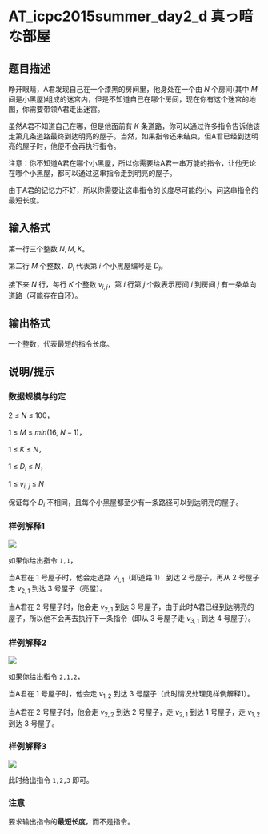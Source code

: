 # AT_icpc2015summer_day2_d 真っ暗な部屋

## 题目描述

睁开眼睛，A君发现自己在一个漆黑的房间里，他身处在一个由 $N$ 个房间(其中 $M$ 间是小黑屋)组成的迷宫内，但是不知道自己在哪个房间，现在你有这个迷宫的地图，你需要带领A君走出迷宫。

虽然A君不知道自己在哪，但是他面前有 $K$ 条道路，你可以通过许多指令告诉他该走第几条道路最终到达明亮的屋子。当然，如果指令还未结束，但A君已经到达明亮的屋子时，他便不会再执行指令。

注意：你不知道A君在哪个小黑屋，所以你需要给A君一串万能的指令，让他无论在哪个小黑屋，都可以通过这串指令走到明亮的屋子。

由于A君的记忆力不好，所以你需要让这串指令的长度尽可能的小，问这串指令的最短长度。

## 输入格式

第一行三个整数 $N,M,K$。

第二行 $M$ 个整数，$D_i$ 代表第 $i$ 个小黑屋编号是 $D_i$。

接下来 $N$ 行，每行 $K$ 个整数 $v_{i,j}$，第 $i$ 行第 $j$ 个数表示房间 $i$ 到房间 $j$ 有一条单向道路（可能存在自环）。

## 输出格式

一个整数，代表最短的指令长度。

## 说明/提示

### 数据规模与约定
$2\ \leq\ N\ \leq\ 100$，

$1\ \leq\ M\ \leq\ min(16,\ N-1)$，

$1\ \leq\ K\ \leq\ N$，

$1\ \leq\ D_i\ \leq\ N$，

$1\ \leq\ v_{i,\ j}\ \leq\ N$

保证每个 $D_i$ 不相同，且每个小黑屋都至少有一条路径可以到达明亮的屋子。

### 样例解释1
![](https://cdn.luogu.com.cn/upload/vjudge_pic/AT1449/f3908ff54756afa86688e91fce4eb6ce09d2229d.png)

如果你给出指令 ```1,1```，

当A君在 $1$ 号屋子时，他会走道路 $v_{1,1}$（即道路 $1$） 到达 $2$ 号屋子，再从 $2$ 号屋子走 $v_{2,1}$ 到达 $3$ 号屋子（亮屋）。

当A君在 $2$ 号屋子时，他会走 $v_{2,1}$ 到达 $3$ 号屋子，由于此时A君已经到达明亮的屋子，所以他不会再去执行下一条指令（即从 $3$ 号屋子走 $v_{3,1}$ 到达 $4$ 号屋子）。

### 样例解释2
![](https://cdn.luogu.com.cn/upload/vjudge_pic/AT1449/2c40711da8bb302f53576b4f2fe9db6e7bacb670.png)

如果你给出指令 ```2,1,2```，

当A君在 $1$ 号屋子时，他会走 $v_{1,2}$ 到达 $3$ 号屋子（此时情况处理见样例解释1）。

当A君在 $2$ 号屋子时，他会走 $v_{2,2}$ 到达 $2$ 号屋子，走 $v_{2,1}$ 到达 $1$ 号屋子，走 $v_{1,2}$ 到达 $3$ 号屋子。

### 样例解释3
![](https://cdn.luogu.com.cn/upload/vjudge_pic/AT1449/3422b955471ad6e11300f3a42a30605370eb1e29.png)

此时给出指令 ```1,2,3``` 即可。

### 注意
要求输出指令的**最短长度**，而不是指令。